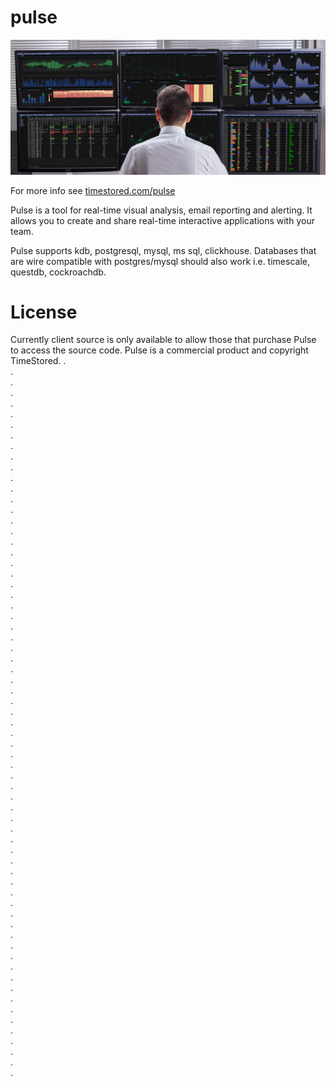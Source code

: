 # pulse

![Pulse](/multi-chart3-dark.jpg)

For more info see [timestored.com/pulse](http://timestored.com/pulse "timestored.com/pulse")

Pulse is a tool for real-time visual analysis, email reporting and alerting.
It allows you to create and share real-time interactive applications with your team.

Pulse supports kdb, postgresql, mysql, ms sql, clickhouse. 
Databases that are wire compatible with postgres/mysql should also work i.e. timescale, questdb, cockroachdb.

# License

Currently client source is only available to allow those that purchase Pulse to access the source code.
Pulse is a commercial product and copyright TimeStored.
.  
.  
.  
.  
.  
.  
.  
.  
.  
.  
.  
.  
.  
.  
.  
.  
.  
.  
.  
.  
.  
.  
.  
.  
.  
.  
.  
.  
.  
.  
.  
.  
.  
.  
.  
.  
.  
.  
.  
.  
.  
.  
.  
.  
.  
.  
.  
.  
.  
.  
.  
.  
.  
.  
.  
.  
.  
.  
.  
.  
.  
.  
.  
.  
.  
.  
.  
.  
